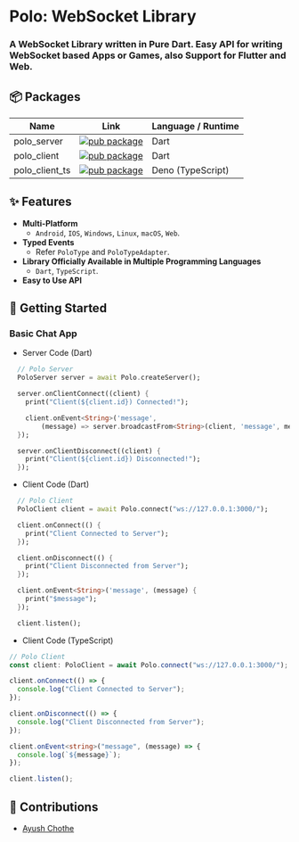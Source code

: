 # Polo: WebSocket Library

### A WebSocket Library written in Pure Dart. Easy API for writing WebSocket based Apps or Games, also Support for Flutter and Web.

## 📦 Packages

| Name           | Link                                                                                                                                          | Language / Runtime |
| -------------- | --------------------------------------------------------------------------------------------------------------------------------------------- | ------------------ |
| polo_server    | [![pub package](https://img.shields.io/pub/v/polo_server.svg?label=polo_server&color=blue)](https://pub.dartlang.org/packages/polo_server)    | Dart               |
| polo_client    | [![pub package](https://img.shields.io/pub/v/polo_client.svg?label=polo_client&color=blue)](https://pub.dartlang.org/packages/polo_client)    | Dart               |
| polo_client_ts | [![pub package](https://img.shields.io/pub/v/polo_client.svg?label=polo_client_ts&color=blue)](https://pub.dartlang.org/packages/polo_client) | Deno (TypeScript)  |

## ✨ Features

- **Multi-Platform**
  - `Android`, `IOS`, `Windows`, `Linux`, `macOS`, `Web`.
- **Typed Events**
  - Refer `PoloType` and `PoloTypeAdapter`.
- **Library Officially Available in Multiple Programming Languages**
  - `Dart`, `TypeScript`.
- **Easy to Use API**

## 📖 Getting Started

### **Basic Chat App**

- Server Code (Dart)

```dart
  // Polo Server
  PoloServer server = await Polo.createServer();

  server.onClientConnect((client) {
    print("Client(${client.id}) Connected!");

    client.onEvent<String>('message',
        (message) => server.broadcastFrom<String>(client, 'message', message));
  });

  server.onClientDisconnect((client) {
    print("Client(${client.id}) Disconnected!");
  });
```

- Client Code (Dart)

```dart
  // Polo Client
  PoloClient client = await Polo.connect("ws://127.0.0.1:3000/");

  client.onConnect(() {
    print("Client Connected to Server");
  });

  client.onDisconnect(() {
    print("Client Disconnected from Server");
  });

  client.onEvent<String>('message', (message) {
    print("$message");
  });

  client.listen();
```

- Client Code (TypeScript)

```ts
// Polo Client
const client: PoloClient = await Polo.connect("ws://127.0.0.1:3000/");

client.onConnect(() => {
  console.log("Client Connected to Server");
});

client.onDisconnect(() => {
  console.log("Client Disconnected from Server");
});

client.onEvent<string>("message", (message) => {
  console.log(`${message}`);
});

client.listen();
```

## 💪 Contributions

- [Ayush Chothe](https://sh0rt.now.sh/ASH)
